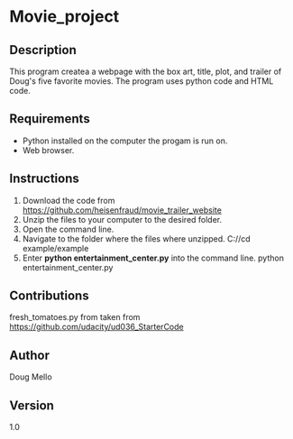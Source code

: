 # Movie_project
## Description

This program createa a webpage with the box art, title, plot, and trailer of Doug's five favorite movies.  The program uses python code and HTML code.  

## Requirements

*  Python installed on the computer the progam is run on.
*  Web browser.  

## Instructions

1.  Download the code from https://github.com/heisenfraud/movie_trailer_website
2.  Unzip the files to your computer to the desired folder.  
3.  Open the command line.
4.  Navigate to the folder where the files where unzipped.
    C://cd example/example
5.  Enter **python entertainment_center.py** into the command line.
    python entertainment_center.py
    

## Contributions

fresh_tomatoes.py from taken from https://github.com/udacity/ud036_StarterCode

## Author

Doug Mello

## Version

1.0

